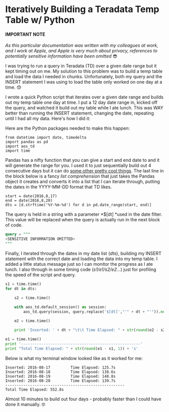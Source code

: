 
# Iteratively Building a Teradata Temp Table w/ Python

#### IMPORTANT NOTE ####
_As this particular documentation was written with my colleagues at work, and I work at Apple, and Apple is very much about privacy, references to potentially sensitive information have been omitted_ 😎

I was trying to run a query in Teradata (TD) over a given date range but it kept timing out on me. My solution to this problem was to build a temp table and load the data I needed in chunks. Unfortunately, both my query and the INSERT statement I was using to load the table only worked on one day at a time. 😓

I wrote a quick Python script that iterates over a given date range and builds out my temp table one day at time. I put a 12 day date range in, kicked off the query, and watched it build out my table while I ate lunch. This was WAY better than running the INSERT statement, changing the date, repeating until I had all my data. Here's how I did it:

Here are the Python packages needed to make this happen:

```
from datetime import date, timedelta
import pandas as pd
import aos_td
import time
```

Pandas has a nifty function that you can give a start and end date to and it will generate the range for you. I used it to just sequentially build out 4 consecutive days but it can do [some other pretty cool things](http://pandas.pydata.org/pandas-docs/stable/timeseries.html#generating-ranges-of-timestamps). The last line in the block below is a fancy *list comprehension* that just takes the Pandas object it creates and converts it into a list that I can iterate through, putting the dates in the YYYY-MM-DD format that TD likes.

```
start = date(2016,8,17)
end = date(2016,8,20)
dts = [d.strftime('%Y-%m-%d') for d in pd.date_range(start, end)]
```

The query is held in a string with a parameter *$[dt] *used in the date filter. This value will be replaced when the query is actually run in the next block of code.

``` sql
query = """
<SENSITIVE INFORMATION OMITTED>
"""
```

Finally, I iterated through the dates in my date list (*dts*), building my INSERT statement with the correct date and loading the data into my temp table. I added a little status message just so I can monitor the progress as I ate lunch. I also through in some timing code (*s1/e1/s2/e2...*) just for profiling the speed of the script and query.

``` python
s1 = time.time()
for dt in dts:

    s2 = time.time()

    with aos_td.default_session() as session:
        aos_td.query(session, query.replace('$[dt]',"'" + dt + "'")).next()
    
    e2 = time.time()

    print 'Inserted: ' + dt + "\t\t Time Elapsed: " + str(round(e2 - s2, 1)) + 's'

e1 = time.time()
print '-----------------------------------------------------'
print "Total Time Elapsed: " + str(round(e1 - s1, 1)) + 's'
```

Below is what my terminal window looked like as it worked for me:

```
Inserted: 2016-08-17         Time Elapsed: 125.7s
Inserted: 2016-08-18         Time Elapsed: 138.6s
Inserted: 2016-08-19         Time Elapsed: 148.8s
Inserted: 2016-08-20         Time Elapsed: 139.7s
-----------------------------------------------------
Total Time Elapsed: 552.8s
```

Almost 10 minutes to build out four days - probably faster than I could have done it manually. 🤓
